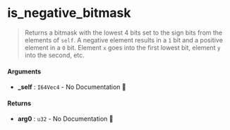 # is\_negative\_bitmask

>  Returns a bitmask with the lowest 4 bits set to the sign bits from the elements of `self`.
>  A negative element results in a `1` bit and a positive element in a `0` bit.  Element `x` goes
>  into the first lowest bit, element `y` into the second, etc.

#### Arguments

- **\_self** : `I64Vec4` \- No Documentation 🚧

#### Returns

- **arg0** : `u32` \- No Documentation 🚧